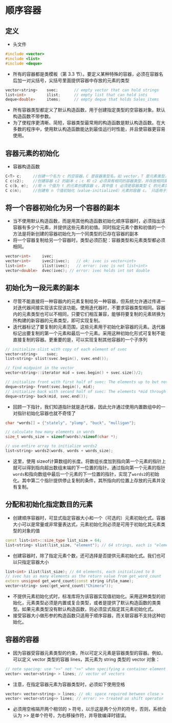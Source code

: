 # 顺序容器

## 定义

- 头文件

```cpp
#include <vector>
#include <list>
#include <deque>
```

- 所有的容器都是类模板（第 3.3 节）。要定义某种特殊的容器，必须在容器名后加一对尖括号，尖括号里面提供容器中存放的元素的类型

```cpp
vector<string>    svec;       // empty vector that can hold strings
list<int>         ilist;      // empty list that can hold ints
deque<double>     items;      // empty deque that holds Sales_items
```

- 所有容器类型都定义了默认构造函数，用于创建指定类型的空容器对象。默认构造函数不带参数。
- 为了使程序更清晰、简短，容器类型最常用的构造函数是默认构造函数。在大多数的程序中，使用默认构造函数能达到最佳运行时性能，并且使容器更容易使用。

## 容器元素的初始化

- 容器构造函数

```cpp
C<T> c;     //创建一个名为 c 的空容器。C 是容器类型名，如 vector，T 是元素类型，如 int 或 string 适用于所有容器。
C c(c2);    //创建容器 c2 的副本 c；c 和 c2 必须具有相同的容器类型，并存放相同类型的元素。适用于所有容器。
C c(b, e);  //用 n 个值为 t 的元素创建容器 c，其中值 t 必须是容器类型 C 的元素类型的值，或者是可转换为该类型的值。`只适用于顺序容器!`
C c(n);     //创建有 n 个值初始化（value-initialized）元素的容器 c。`只适用于顺序容器!`
```

## 将一个容器初始化为另一个容器的副本

- 当不使用默认构造函数，而是用其他构造函数初始化顺序容器时，必须指出该容器有多少个元素，并提供这些元素的初值。同时指定元素个数和初值的一个方法是将新创建的容器初始化为一个同类型的已存在容器的副本
- 将一个容器复制给另一个容器时，类型必须匹配：容器类型和元素类型都必须相同。

```cpp
vector<int>     ivec;
vector<int>     ivec2(ivec);   // ok: ivec is vector<int>
list<int>       ilist(ivec);   // error: ivec is not list<int>
vector<double>  dvec(ivec); // error: ivec holds int not double
```

## 初始化为一段元素的副本

- 尽管不能直接将一种容器内的元素复制给另一种容器，但系统允许通过传递一对迭代器间接实现该实现该功能。使用迭代器时，不要求容器类型相同。容器内的元素类型也可以不相同，只要它们相互兼容，能够将要复制的元素转换为所构建的新容器的元素类型，即可实现复制。
- 迭代器标记了要复制的元素范围，这些元素用于初始化新容器的元素。迭代器标记出要复制的第一个元素和最后一个元素。采用这种初始化形式可复制不能直接复制的容器。更重要的是，可以实现复制其他容器的一个子序列

```cpp
// initialize slist with copy of each element of svec
vector<string>    svec;
list<string> slist(svec.begin(), svec.end());

// find midpoint in the vector
vector<string>::iterator mid = svec.begin() + svec.size()/2;

// initialize front with first half of svec: The elements up to but not including *mid
deque<string> front(svec.begin(), mid);
// initialize back with second half of svec: The elements *mid through end of svec
deque<string> back(mid, svec.end());
```

- 回顾一下指针，我们知道指针就是迭代器，因此允许通过使用内置数组中的一对指针初始化容器也就不奇怪了

```cpp
char *words[] = {"stately", "plump", "buck", "mulligan"};

// calculate how many elements in words
size_t words_size = sizeof(words)/sizeof(char *);

// use entire array to initialize words2
list<string> words2(words, words + words_size);
```

- 这里，使用 sizeof计算数组的长度。将数组长度加到指向第一个元素的指针上就可以得到指向超出数组末端的下一位置的指针。通过指向第一个元素的指针`words`和指向数组中最后一个元素的下一位置的指针，实现了`words2`的初始化。其中第二个指针提供停止复制的条件，其所指向的位置上存放的元素并没有复制。

## 分配和初始化指定数目的元素

- 创建顺序容器时，可显式指定容器大小和一个（可选的）元素初始化式。容器大小可以是常量或非常量表达式，元素初始化则必须是可用于初始化其元素类型的对象的值

```cpp
const list<int>::size_type list_size = 64;
list<string> slist(list_size, "element"); // 64 strings, each is "element"
```

- 创建容器时，除了指定元素个数，还可选择是否提供元素初始化式。我们也可以只指定容器大小

```cpp
list<int> ilist(list_size); // 64 elements, each initialized to 0
// svec has as many elements as the return value from get_word_count
extern unsigned get_word_count(const string &file_name);
vector<string> svec(get_word_count("Chimera"));
```

- 不提供元素初始化式时，标准库将为该容器实现值初始化。采用这种类型的初始化，元素类型必须是内置或复合类型，或者是提供了默认构造函数的类类型。如果元素类型没有默认构造函数，则必须显式指定其元素初始化式。
- 接受容器大小做形参的构造函数只适用于顺序容器，而关联容器不支持这种初始化。


## 容器的容器

- 因为容器受容器元素类型的约束，所以可定义元素是容器类型的容器。例如，可以定义 vector 类型的容器 lines，其元素为 string 类型的 vector 对象：

```cpp
// note spacing: use ">>" not ">>" when specifying a container element type
vector< vector<string> > lines; // vector of vectors
```

- 注意，在指定容器元素为容器类型时，必须如下使用空格

```cpp
vector< vector<string> > lines; // ok: space required between close >
vector< vector<string>> lines; // error: >> treated as shift operator
```

- 必须用空格隔开两个相邻的 > 符号，以示这是两个分开的符号，否则，系统会认为 >> 是单个符号，为右移操作符，并导致编译时错误。

